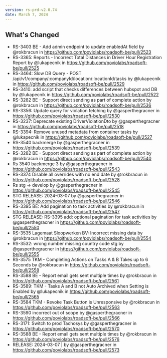 ```yaml
---
version: rs-prd-v2.0.74
date: March 7, 2024
---
```


## What's Changed
* RS-3403 BE - Add admin endpoint to update enabledAt field by @rokbracun in https://github.com/poviolabs/roadsoft-be/pull/2523
* RS-3365: Reports - Incorrect Total Distances in Driver Hour Registration Report by @lukapecnik in https://github.com/poviolabs/roadsoft-be/pull/2525
* RS-3464: Slow DB Query - POST /api/v1/company/:companyId/location/:locationId/tasks by @lukapecnik in https://github.com/poviolabs/roadsoft-be/pull/2529
* RS-3410: add script that checks differences between hubspot and DB by @lukapecnik in https://github.com/poviolabs/roadsoft-be/pull/2522
* RS-3282 BE - Support direct sending as part of complete action by @rokbracun in https://github.com/poviolabs/roadsoft-be/pull/2536
* RS-3356: Update query for violation fetching by @gasperthegracner in https://github.com/poviolabs/roadsoft-be/pull/2530
* RS-3237: Deprecate existing DriverViolationDto by @gasperthegracner in https://github.com/poviolabs/roadsoft-be/pull/2518
* RS-3394: Remove unused metadata from container tasks by @lukapecnik in https://github.com/poviolabs/roadsoft-be/pull/2527
* RS-3540 backmerge by @gasperthegracner in https://github.com/poviolabs/roadsoft-be/pull/2539
* RS-3282 BE - Support direct sending as part of complete action by @rokbracun in https://github.com/poviolabs/roadsoft-be/pull/2540
* Rs 3540 backmerge 3 by @gasperthegracner in https://github.com/poviolabs/roadsoft-be/pull/2543
* RS-3374 Disable all overrides with no end date by @rokbracun in https://github.com/poviolabs/roadsoft-be/pull/2528
* Rs stg -> develop by @gasperthegracner in https://github.com/poviolabs/roadsoft-be/pull/2545
* STG RELEASE: 2024-03-07 by @gasperthegracner in https://github.com/poviolabs/roadsoft-be/pull/2546
* RS-3395 BE: Add pagination to task activities by @rokbracun in https://github.com/poviolabs/roadsoft-be/pull/2547
* STG RELEASE: RS-3395 add: optional pagination for task activities by @gasperthegracner in https://github.com/poviolabs/roadsoft-be/pull/2550
* RS-3535 Lagemaat Sloopwerken BV: Incorrect missing data by @rokbracun in https://github.com/poviolabs/roadsoft-be/pull/2554
* RS-3532: wrong number missing country code stg by @gasperthegracner in https://github.com/poviolabs/roadsoft-be/pull/2555
* RS-3575 TKM - Completing Actions on Tasks A & B Takes up to 6 Seconds by @rokbracun in https://github.com/poviolabs/roadsoft-be/pull/2558
* RS-3588 BE - Report email gets sent multiple times by @rokbracun in https://github.com/poviolabs/roadsoft-be/pull/2561
* RS-3589: TKM - Tasks A and B not Auto Archived when Setting is Enabled by @lukapecnik in https://github.com/poviolabs/roadsoft-be/pull/2565
* RS-3584 TKM - Revoke Task Button is Unresponsive by @rokbracun in https://github.com/poviolabs/roadsoft-be/pull/2563
* RS-3590 incorrect out of scope by @gasperthegracner in https://github.com/poviolabs/roadsoft-be/pull/2566
* RS-3171: Switch to prod Tachosys by @gasperthegracner in https://github.com/poviolabs/roadsoft-be/pull/2570
* RS-3588 BE - Report email gets sent multiple times by @rokbracun in https://github.com/poviolabs/roadsoft-be/pull/2576
* RELEASE: 2024-03-07 | by @gasperthegracner in https://github.com/poviolabs/roadsoft-be/pull/2573